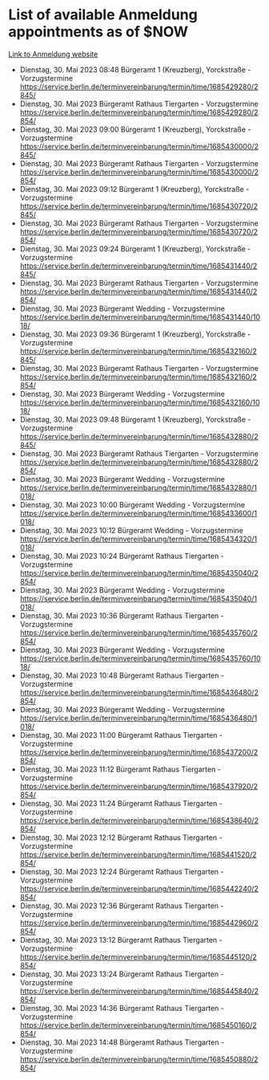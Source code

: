 # List of available Anmeldung appointments as of $NOW
[Link to Anmeldung website](https://service.berlin.de/terminvereinbarung/termin/tag.php?termin=1&anliegen[]=120686&dienstleisterlist=122210,122217,327316,122219,327312,122227,327314,122231,327346,122243,327348,122254,122252,329742,122260,329745,122262,329748,122271,327278,122273,327274,122277,327276,330436,122280,327294,122282,327290,122284,327292,122291,327270,122285,327266,122286,327264,122296,327268,150230,329760,122297,327286,122294,327284,122312,329763,122314,329775,122304,327330,122311,327334,122309,327332,317869,122281,327352,122279,329772,122283,122276,327324,122274,327326,122267,329766,122246,327318,122251,327320,122257,327322,122208,327298,122226,327300&herkunft=http%3A%2F%2Fservice.berlin.de%2Fdienstleistung%2F120686%2F)
- Dienstag, 30. Mai 2023 08:48 Bürgeramt 1 (Kreuzberg), Yorckstraße - Vorzugstermine https://service.berlin.de/terminvereinbarung/termin/time/1685429280/2845/
- Dienstag, 30. Mai 2023  Bürgeramt Rathaus Tiergarten - Vorzugstermine https://service.berlin.de/terminvereinbarung/termin/time/1685429280/2854/
- Dienstag, 30. Mai 2023 09:00 Bürgeramt 1 (Kreuzberg), Yorckstraße - Vorzugstermine https://service.berlin.de/terminvereinbarung/termin/time/1685430000/2845/
- Dienstag, 30. Mai 2023  Bürgeramt Rathaus Tiergarten - Vorzugstermine https://service.berlin.de/terminvereinbarung/termin/time/1685430000/2854/
- Dienstag, 30. Mai 2023 09:12 Bürgeramt 1 (Kreuzberg), Yorckstraße - Vorzugstermine https://service.berlin.de/terminvereinbarung/termin/time/1685430720/2845/
- Dienstag, 30. Mai 2023  Bürgeramt Rathaus Tiergarten - Vorzugstermine https://service.berlin.de/terminvereinbarung/termin/time/1685430720/2854/
- Dienstag, 30. Mai 2023 09:24 Bürgeramt 1 (Kreuzberg), Yorckstraße - Vorzugstermine https://service.berlin.de/terminvereinbarung/termin/time/1685431440/2845/
- Dienstag, 30. Mai 2023  Bürgeramt Rathaus Tiergarten - Vorzugstermine https://service.berlin.de/terminvereinbarung/termin/time/1685431440/2854/
- Dienstag, 30. Mai 2023  Bürgeramt Wedding - Vorzugstermine https://service.berlin.de/terminvereinbarung/termin/time/1685431440/1018/
- Dienstag, 30. Mai 2023 09:36 Bürgeramt 1 (Kreuzberg), Yorckstraße - Vorzugstermine https://service.berlin.de/terminvereinbarung/termin/time/1685432160/2845/
- Dienstag, 30. Mai 2023  Bürgeramt Rathaus Tiergarten - Vorzugstermine https://service.berlin.de/terminvereinbarung/termin/time/1685432160/2854/
- Dienstag, 30. Mai 2023  Bürgeramt Wedding - Vorzugstermine https://service.berlin.de/terminvereinbarung/termin/time/1685432160/1018/
- Dienstag, 30. Mai 2023 09:48 Bürgeramt 1 (Kreuzberg), Yorckstraße - Vorzugstermine https://service.berlin.de/terminvereinbarung/termin/time/1685432880/2845/
- Dienstag, 30. Mai 2023  Bürgeramt Rathaus Tiergarten - Vorzugstermine https://service.berlin.de/terminvereinbarung/termin/time/1685432880/2854/
- Dienstag, 30. Mai 2023  Bürgeramt Wedding - Vorzugstermine https://service.berlin.de/terminvereinbarung/termin/time/1685432880/1018/
- Dienstag, 30. Mai 2023 10:00 Bürgeramt Wedding - Vorzugstermine https://service.berlin.de/terminvereinbarung/termin/time/1685433600/1018/
- Dienstag, 30. Mai 2023 10:12 Bürgeramt Wedding - Vorzugstermine https://service.berlin.de/terminvereinbarung/termin/time/1685434320/1018/
- Dienstag, 30. Mai 2023 10:24 Bürgeramt Rathaus Tiergarten - Vorzugstermine https://service.berlin.de/terminvereinbarung/termin/time/1685435040/2854/
- Dienstag, 30. Mai 2023  Bürgeramt Wedding - Vorzugstermine https://service.berlin.de/terminvereinbarung/termin/time/1685435040/1018/
- Dienstag, 30. Mai 2023 10:36 Bürgeramt Rathaus Tiergarten - Vorzugstermine https://service.berlin.de/terminvereinbarung/termin/time/1685435760/2854/
- Dienstag, 30. Mai 2023  Bürgeramt Wedding - Vorzugstermine https://service.berlin.de/terminvereinbarung/termin/time/1685435760/1018/
- Dienstag, 30. Mai 2023 10:48 Bürgeramt Rathaus Tiergarten - Vorzugstermine https://service.berlin.de/terminvereinbarung/termin/time/1685436480/2854/
- Dienstag, 30. Mai 2023  Bürgeramt Wedding - Vorzugstermine https://service.berlin.de/terminvereinbarung/termin/time/1685436480/1018/
- Dienstag, 30. Mai 2023 11:00 Bürgeramt Rathaus Tiergarten - Vorzugstermine https://service.berlin.de/terminvereinbarung/termin/time/1685437200/2854/
- Dienstag, 30. Mai 2023 11:12 Bürgeramt Rathaus Tiergarten - Vorzugstermine https://service.berlin.de/terminvereinbarung/termin/time/1685437920/2854/
- Dienstag, 30. Mai 2023 11:24 Bürgeramt Rathaus Tiergarten - Vorzugstermine https://service.berlin.de/terminvereinbarung/termin/time/1685438640/2854/
- Dienstag, 30. Mai 2023 12:12 Bürgeramt Rathaus Tiergarten - Vorzugstermine https://service.berlin.de/terminvereinbarung/termin/time/1685441520/2854/
- Dienstag, 30. Mai 2023 12:24 Bürgeramt Rathaus Tiergarten - Vorzugstermine https://service.berlin.de/terminvereinbarung/termin/time/1685442240/2854/
- Dienstag, 30. Mai 2023 12:36 Bürgeramt Rathaus Tiergarten - Vorzugstermine https://service.berlin.de/terminvereinbarung/termin/time/1685442960/2854/
- Dienstag, 30. Mai 2023 13:12 Bürgeramt Rathaus Tiergarten - Vorzugstermine https://service.berlin.de/terminvereinbarung/termin/time/1685445120/2854/
- Dienstag, 30. Mai 2023 13:24 Bürgeramt Rathaus Tiergarten - Vorzugstermine https://service.berlin.de/terminvereinbarung/termin/time/1685445840/2854/
- Dienstag, 30. Mai 2023 14:36 Bürgeramt Rathaus Tiergarten - Vorzugstermine https://service.berlin.de/terminvereinbarung/termin/time/1685450160/2854/
- Dienstag, 30. Mai 2023 14:48 Bürgeramt Rathaus Tiergarten - Vorzugstermine https://service.berlin.de/terminvereinbarung/termin/time/1685450880/2854/
